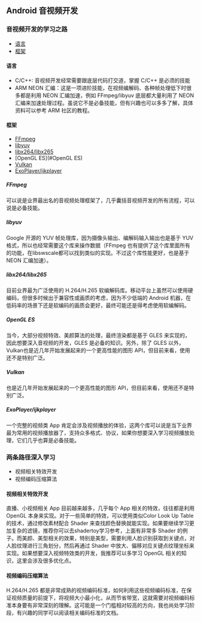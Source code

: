 ## Android 音视频开发

### 音视频开发的学习之路

- [语言](#语言)
- [框架](#框架)

#### 语言

- C/C++: 音视频开发经常需要跟底层代码打交道，掌握 C/C++ 是必须的技能
- ARM NEON 汇编：这是一项进阶技能，在视频编解码、各种帧处理低下时很多都是利用 NEON 汇编加速，例如 FFmpeg/libyuv 底层都大量利用了 NEON 汇编来加速处理过程。虽说它不是必备技能，但有兴趣也可以多多了解，具体资料可以参考 ARM 社区的教程。

#### 框架

- [FFmpeg](#FFmpeg)
- [libyuv](#libyuv)
- [libx264/libx265](#libx264/libx265)
- [OpenGL ES](#OpenGL ES)
- [Vulkan](#Vulkan)
- [ExoPlayer/ijkplayer](#ExoPlayer/ijkplayer)

##### FFmpeg

可以说是业界最出名的音视频处理框架了，几乎囊括音视频开发的所有流程，可以说是必备技能。

##### libyuv

Google 开源的 YUV 帧处理库，因为摄像头输出、编解码输入输出也是基于 YUV 格式，所以也经常需要这个库来操作数据（FFmpeg 也有提供了这个库里面所有的功能，在libswscale都可以找到类似的实现。不过这个库性能更好，也是基于 NEON 汇编加速）。

##### libx264/libx265

目前业界最为广泛使用的 H.264/H.265 软编解码库。移动平台上虽然可以使用硬编码，但很多时候出于兼容性或画质的考虑，因为不少低端的 Android 机器，在低码率的场景下还是软编码的画质会更好，最终可能还是得考虑使用软编解码。

##### OpenGL ES

当今，大部分视频特效、美颜算法的处理，最终渲染都是基于 GLES 来实现的，因此想要深入音视频的开发，GLES 是必备的知识。另外，除了 GLES 以外，Vulkan也是近几年开始发展起来的一个更高性能的图形 API，但目前来看，使用还不是特别广泛。

##### Vulkan

也是近几年开始发展起来的一个更高性能的图形 API，但目前来看，使用还不是特别广泛。

##### ExoPlayer/ijkplayer

一个完整的视频类 App 肯定会涉及视频播放的体验，这两个库可以说是当下业界最为常用的视频播放器了，支持众多格式、协议，如果你想要深入学习视频播放处理，它们几乎也算是必备技能。

### 两条路径深入学习

- 视频相关特效开发
- 视频编码压缩算法

#### 视频相关特效开发

直播、小视频相关 App 目前越来越多，几乎每个 App 相关的特效，往往都是利用 OpenGL 本身来实现。对于一些简单的特效，可以使用类似Color Look Up Table的技术，通过修改素材配合 Shader 来查找颜色替换就能实现。如果要继续学习更加复杂的滤镜，推荐你可以去shadertoy学习参考，上面有非常多 Shader 的例子。而美颜、美型相关的效果，特别是美型，需要利用人脸识别获取到关键点，对人脸纹理进行三角划分，然后再通过 Shader 中放大、偏移对应关键点纹理坐标来实现。如果想要深入视频特效类的开发，我推荐可以多学习 OpenGL 相关的知识，这里会涉及很多优化点。

#### 视频编码压缩算法

H.264/H.265 都是非常成熟的视频编码标准，如何利用这些视频编码标准，在保证视频质量的前提下，将视频大小最小化，从而节省带宽，这就需要对视频编码标准本身要有非常深刻的理解。这可能是一个门槛相对较高的方向，我也尚处学习阶段，有兴趣的同学可以阅读相关编码标准的文档。
